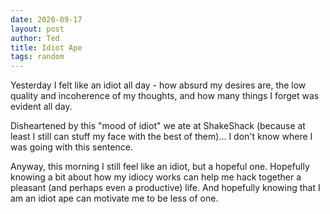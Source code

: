 ```yaml
---
date: 2020-09-17
layout: post
author: Ted
title: Idiot Ape
tags: random
---
```

Yesterday I felt like an idiot all day - how absurd my desires are, the low quality and incoherence of my thoughts, and how many things I forget was evident all day.

Disheartened by this "mood of idiot" we ate at ShakeShack (because at least I still can stuff my face with the best of them)... I don't know where I was going with this sentence.

Anyway, this morning I still feel like an idiot, but a hopeful one. Hopefully knowing a bit about how my idiocy works can help me hack together a pleasant (and perhaps even a productive) life. And hopefully knowing that I am an idiot ape can motivate me to be less of one.
